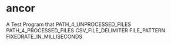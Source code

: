 # ancor

A Test Program that 
PATH_4_UNPROCESSED_FILES
PATH_4_PROCESSED_FILES
CSV_FILE_DELIMITER
FILE_PATTERN
FIXEDRATE_IN_MILLISECONDS
